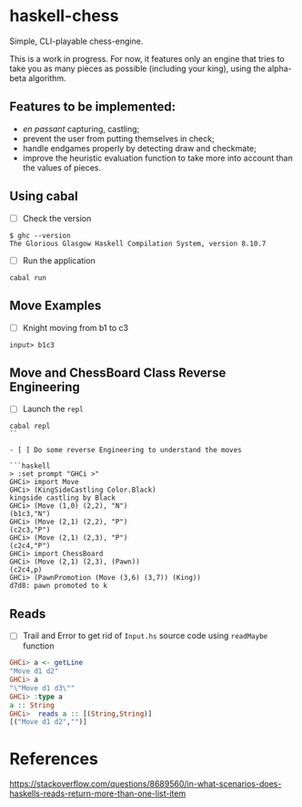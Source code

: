 # haskell-chess

Simple, CLI-playable chess-engine.

This is a work in progress. For now, it features only an engine that tries to
take you as many pieces as possible (including your king), using the
alpha-beta algorithm.

## Features to be implemented:
* *en passant* capturing, castling;
* prevent the user from putting themselves in check;
* handle endgames properly by detecting draw and checkmate;
* improve the heuristic evaluation function to take more into account than the
  values of pieces.


## Using cabal

- [ ] Check the version

```
$ ghc --version
The Glorious Glasgow Haskell Compilation System, version 8.10.7
```

- [ ] Run the application

```
cabal run
```

## Move Examples

- [ ] Knight moving from b1 to c3

```
input> b1c3
```

## Move and ChessBoard Class Reverse Engineering

- [ ] Launch the `repl`

```
cabal repl
``

- [ ] Do some reverse Engineering to understand the moves

```haskell
> :set prompt "GHCi >"
GHCi> import Move
GHCi> (KingSideCastling Color.Black)
kingside castling by Black
GHCi> (Move (1,0) (2,2), "N")
(b1c3,"N")
GHCi> (Move (2,1) (2,2), "P")
(c2c3,"P")
GHCi> (Move (2,1) (2,3), "P")
(c2c4,"P")
GHCi> import ChessBoard
GHCi> (Move (2,1) (2,3), (Pawn))
(c2c4,p)
GHCi> (PawnPromotion (Move (3,6) (3,7)) (King))
d7d8: pawn promoted to k
```

## Reads

- [ ] Trail and Error to get rid of `Input.hs` source code using `readMaybe` function

```haskell
GHCi> a <- getLine
"Move d1 d2"
GHCi> a
"\"Move d1 d3\""
GHCi> :type a
a :: String
GHCi>  reads a :: [(String,String)]
[("Move d1 d2","")]
```

# References

https://stackoverflow.com/questions/8689560/in-what-scenarios-does-haskells-reads-return-more-than-one-list-item



